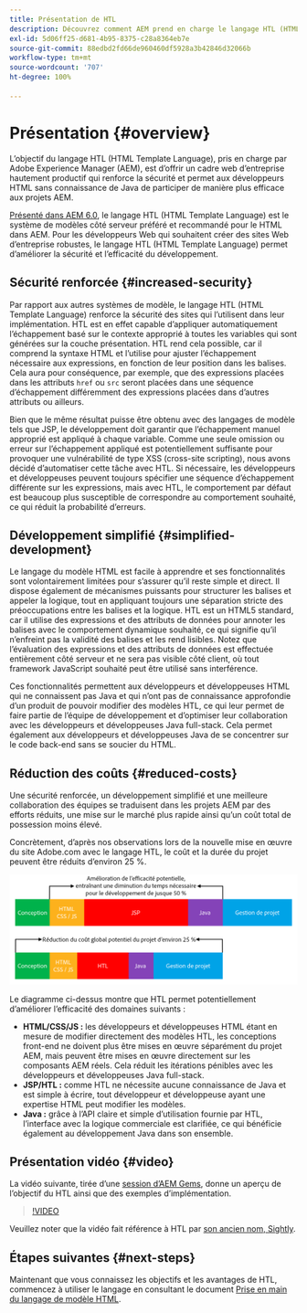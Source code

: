 ```yaml
---
title: Présentation de HTL
description: Découvrez comment AEM prend en charge le langage HTL (HTML Template Language) pour fournir un framework web productif au niveau de l’entreprise, ce qui renforce la sécurité et permet aux développeurs de HTML qui n’ont aucune connaissance sur Java de mieux participer aux projets AEM.
exl-id: 5d06ff25-d681-4b95-8375-c28a8364eb7e
source-git-commit: 88edbd2fd66de960460df5928a3b42846d32066b
workflow-type: tm+mt
source-wordcount: '707'
ht-degree: 100%

---
```



# Présentation {#overview}

L’objectif du langage HTL (HTML Template Language), pris en charge par Adobe Experience Manager (AEM), est d’offrir un cadre web d’entreprise hautement productif qui renforce la sécurité et permet aux développeurs HTML sans connaissance de Java de participer de manière plus efficace aux projets AEM.

[Présenté dans AEM 6.0](history.md), le langage HTL (HTML Template Language) est le système de modèles côté serveur préféré et recommandé pour le HTML dans AEM. Pour les développeurs Web qui souhaitent créer des sites Web d’entreprise robustes, le langage HTL (HTML Template Language) permet d’améliorer la sécurité et l’efficacité du développement.

## Sécurité renforcée {#increased-security}

Par rapport aux autres systèmes de modèle, le langage HTL (HTML Template Language) renforce la sécurité des sites qui l’utilisent dans leur implémentation. HTL est en effet capable d’appliquer automatiquement l’échappement basé sur le contexte approprié à toutes les variables qui sont générées sur la couche présentation. HTL rend cela possible, car il comprend la syntaxe HTML et l’utilise pour ajuster l’échappement nécessaire aux expressions, en fonction de leur position dans les balises. Cela aura pour conséquence, par exemple, que des expressions placées dans les attributs `href` ou `src` seront placées dans une séquence d’échappement différemment des expressions placées dans d’autres attributs ou ailleurs.

Bien que le même résultat puisse être obtenu avec des langages de modèle tels que JSP, le développement doit garantir que l’échappement manuel approprié est appliqué à chaque variable. Comme une seule omission ou erreur sur l’échappement appliqué est potentiellement suffisante pour provoquer une vulnérabilité de type XSS (cross-site scripting), nous avons décidé d’automatiser cette tâche avec HTL. Si nécessaire, les développeurs et développeuses peuvent toujours spécifier une séquence d’échappement différente sur les expressions, mais avec HTL, le comportement par défaut est beaucoup plus susceptible de correspondre au comportement souhaité, ce qui réduit la probabilité d’erreurs.

## Développement simplifié   {#simplified-development}

Le langage du modèle HTML est facile à apprendre et ses fonctionnalités sont volontairement limitées pour s’assurer qu’il reste simple et direct. Il dispose également de mécanismes puissants pour structurer les balises et appeler la logique, tout en appliquant toujours une séparation stricte des préoccupations entre les balises et la logique. HTL est un HTML5 standard, car il utilise des expressions et des attributs de données pour annoter les balises avec le comportement dynamique souhaité, ce qui signifie qu’il n’enfreint pas la validité des balises et les rend lisibles. Notez que l’évaluation des expressions et des attributs de données est effectuée entièrement côté serveur et ne sera pas visible côté client, où tout framework JavaScript souhaité peut être utilisé sans interférence.

Ces fonctionnalités permettent aux développeurs et développeuses HTML qui ne connaissent pas Java et qui n’ont pas de connaissance approfondie d’un produit de pouvoir modifier des modèles HTL, ce qui leur permet de faire partie de l’équipe de développement et d’optimiser leur collaboration avec les développeurs et développeuses Java full-stack. Cela permet également aux développeurs et développeuses Java de se concentrer sur le code back-end sans se soucier du HTML.

## Réduction des coûts   {#reduced-costs}

Une sécurité renforcée, un développement simplifié et une meilleure collaboration des équipes se traduisent dans les projets AEM par des efforts réduits, une mise sur le marché plus rapide ainsi qu’un coût total de possession moins élevé.

Concrètement, d’après nos observations lors de la nouvelle mise en œuvre du site Adobe.com avec le langage HTL, le coût et la durée du projet peuvent être réduits d’environ 25 %.

![Augmentation de l’efficacité et diminution des coûts](assets/chlimage_1.png)

Le diagramme ci-dessus montre que HTL permet potentiellement d’améliorer l’efficacité des domaines suivants :

* **HTML/CSS/JS :** les développeurs et développeuses HTML étant en mesure de modifier directement des modèles HTL, les conceptions front-end ne doivent plus être mises en œuvre séparément du projet AEM, mais peuvent être mises en œuvre directement sur les composants AEM réels. Cela réduit les itérations pénibles avec les développeurs et développeuses Java full-stack.
* **JSP/HTL :** comme HTL ne nécessite aucune connaissance de Java et est simple à écrire, tout développeur et développeuse ayant une expertise HTML peut modifier les modèles.
* **Java :** grâce à l’API claire et simple d’utilisation fournie par HTL, l’interface avec la logique commerciale est clarifiée, ce qui bénéficie également au développement Java dans son ensemble.

## Présentation vidéo {#video}

La vidéo suivante, tirée d’une [session d’AEM Gems](https://experienceleague.adobe.com/docs/experience-manager-gems-events/gems/gems2014/aem-introduction-to-htl.html?lang=fr), donne un aperçu de l’objectif du HTL ainsi que des exemples d’implémentation.

>[!VIDEO](https://video.tv.adobe.com/v/19504/?quality=9)

Veuillez noter que la vidéo fait référence à HTL par [son ancien nom, Sightly](history.md).

## Étapes suivantes {#next-steps}

Maintenant que vous connaissez les objectifs et les avantages de HTL, commencez à utiliser le langage en consultant le document [Prise en main du langage de modèle HTML](getting-started.md).
